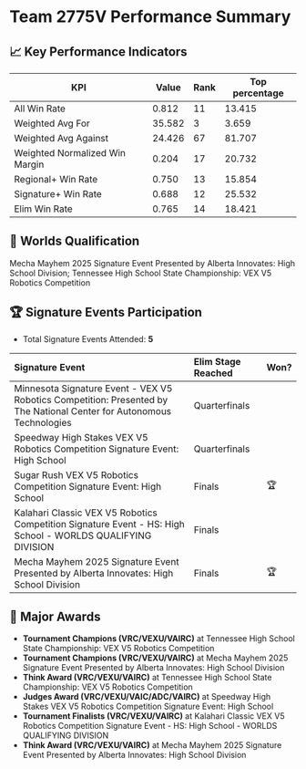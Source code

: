 # Team 2775V Performance Summary

## 📈 Key Performance Indicators
| KPI | Value | Rank | Top percentage |
| --- | ----- | ---- | ----- |
| All Win Rate | 0.812 | 11 | 13.415 |
| Weighted Avg For | 35.582 | 3 | 3.659 |
| Weighted Avg Against | 24.426 | 67 | 81.707 |
| Weighted Normalized Win Margin | 0.204 | 17 | 20.732 |
| Regional+ Win Rate | 0.750 | 13 | 15.854 |
| Signature+ Win Rate | 0.688 | 12 | 25.532 |
| Elim Win Rate | 0.765 | 14 | 18.421 |


## 🎯 Worlds Qualification
Mecha Mayhem 2025 Signature Event Presented by Alberta Innovates: High School Division; Tennessee High School State Championship: VEX V5 Robotics Competition

## 🏆 Signature Events Participation
- Total Signature Events Attended: **5**

| Signature Event | Elim Stage Reached | Won? |
|:----------------|:-------------------|:----|
| Minnesota Signature Event - VEX V5 Robotics Competition: Presented by The National Center for Autonomous Technologies | Quarterfinals |  |
| Speedway High Stakes VEX V5 Robotics Competition Signature Event: High School | Quarterfinals |  |
| Sugar Rush VEX V5 Robotics Competition Signature Event: High School | Finals | 🏆 |
| Kalahari Classic VEX V5 Robotics Competition Signature Event - HS: High School - WORLDS QUALIFYING DIVISION | Finals |  |
| Mecha Mayhem 2025 Signature Event Presented by Alberta Innovates: High School Division | Finals | 🏆 |


## 🥇 Major Awards
- **Tournament Champions (VRC/VEXU/VAIRC)** at Tennessee High School State Championship: VEX V5 Robotics Competition
- **Tournament Champions (VRC/VEXU/VAIRC)** at Mecha Mayhem 2025 Signature Event Presented by Alberta Innovates: High School Division
- **Think Award (VRC/VEXU/VAIRC)** at Tennessee High School State Championship: VEX V5 Robotics Competition
- **Judges Award (VRC/VEXU/VAIC/ADC/VAIRC)** at Speedway High Stakes VEX V5 Robotics Competition Signature Event: High School
- **Tournament Finalists (VRC/VEXU/VAIRC)** at Kalahari Classic VEX V5 Robotics Competition Signature Event - HS: High School - WORLDS QUALIFYING DIVISION
- **Think Award (VRC/VEXU/VAIRC)** at Mecha Mayhem 2025 Signature Event Presented by Alberta Innovates: High School Division

